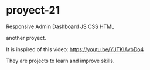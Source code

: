 # proyect-21
 Responsive Admin Dashboard JS CSS HTML

another proyect.

It is inspired of this video: https://youtu.be/YJTKlAvbDo4

They are projects to learn and improve skills.
